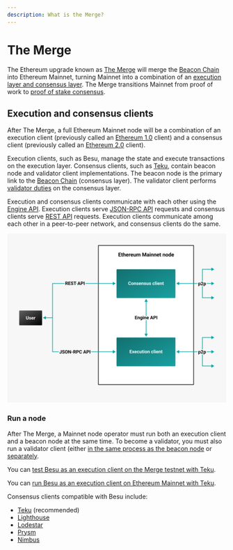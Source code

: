 ```yaml
---
description: What is the Merge?
---
```


# The Merge

The Ethereum upgrade known as [The Merge](https://ethereum.org/en/upgrades/merge/) will merge the [Beacon Chain] into
Ethereum Mainnet, turning Mainnet into a combination of an
[execution layer and consensus layer](#execution-and-consensus-clients).
The Merge transitions Mainnet from proof of work to [proof of stake consensus](POS-LINK).

## Execution and consensus clients

After The Merge, a full Ethereum Mainnet node will be a combination of an execution client (previously called an
[Ethereum 1.0](https://blog.ethereum.org/2022/01/24/the-great-eth2-renaming/) client) and a consensus client (previously
called an [Ethereum 2.0](https://blog.ethereum.org/2022/01/24/the-great-eth2-renaming/) client).

Execution clients, such as Besu, manage the state and execute transactions on the execution layer.
Consensus clients, such as [Teku], contain beacon node and validator client implementations.
The beacon node is the primary link to the [Beacon Chain] (consensus layer).
The validator client performs [validator duties](POS-LINK) on the consensus layer.

Execution and consensus clients communicate with each other using the
[Engine API](https://github.com/ethereum/execution-apis/blob/main/src/engine/specification.md).
Execution clients serve [JSON-RPC API](../Reference/API-Methods.md) requests and consensus clients serve
[REST API](https://docs.teku.consensys.net/en/stable/Reference/Rest_API/Rest/) requests.
Execution clients communicate among each other in a peer-to-peer network, and consensus clients do the same.

![Ethereum Merge node](../images/Execution-Consensus-Clients.png)

### Run a node

After The Merge, a Mainnet node operator must run both an execution client and a beacon node at the same time.
To become a validator, you must also run a validator client (either
[in the same process as the beacon node](https://docs.teku.consensys.net/en/stable/HowTo/Get-Started/Run-Teku/#start-the-clients-in-a-single-process)
or [separately](https://docs.teku.consensys.net/en/stable/HowTo/Get-Started/Run-Teku/#run-the-clients-separately).

You can
[test Besu as an execution client on the Merge testnet with Teku](../Tutorials/Merge-Testnet.md).

You can
[run Besu as an execution client on Ethereum Mainnet with Teku](https://docs.teku.consensys.net/en/stable/HowTo/Get-Started/Connect/Connect-To-Mainnet/).

Consensus clients compatible with Besu include:

- [Teku] (recommended)
- [Lighthouse](https://lighthouse.sigmaprime.io/)
- [Lodestar](https://lodestar.chainsafe.io/)
- [Prysm](https://github.com/prysmaticlabs/prysm)
- [Nimbus](https://nimbus.team/)

<!-- links -->
[Beacon Chain]: https://ethereum.org/en/upgrades/beacon-chain/
[Teku]: https://docs.teku.consensys.net/en/stable/
